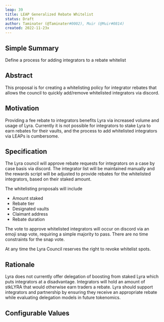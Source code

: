 ```yaml
---
leap: 39
title: LEAP Generalized Rebate Whitelist
status: Draft
author: Taminater (@Taminater#0002), Muir (@Muir#0814)
created: 2022-11-23x
---
```


## Simple Summary
Define a process for adding integrators to a rebate whitelist

## Abstract
This proposal is for creating a whitelisting policy for integrator rebates that allows the council to quickly add/remove whitelisted integrators via discord.

## Motivation
Providing a fee rebate to integrators benefits Lyra via increased volume and usage of Lyra.  Currently it is not possible for integrators to stake Lyra to earn rebates for their vaults, and the process to add whitelisted integrators via LEAPs is cumbersome.

## Specification
The Lyra council will approve rebate requests for integrators on a case by case basis via discord.  The integrator list will be maintained manually and the rewards script will be adjusted to provide rebates for the whitelisted integrators, based on their staked amount. 

The whitelisting proposals will include
- Amount staked
- Rebate tier
- Designated vaults
- Claimant address
- Rebate duration

The vote to approve whitelisted integrators will occur on discord via an emoji snap vote, requiring a simple majority to pass.  There are no time constraints for the snap vote.

At any time the Lyra Council reserves the right to revoke whitelist spots.

## Rationale
Lyra does not currently offer delegation of boosting from staked Lyra which puts integrators at a disadvantage. Integrators will hold an amount of stkLYRA that would otherwise earn traders a rebate. Lyra should support integrators and partnership by ensuring they receive an appropriate rebate while evaluating delegation models in future tokenomics. 

## Configurable Values

